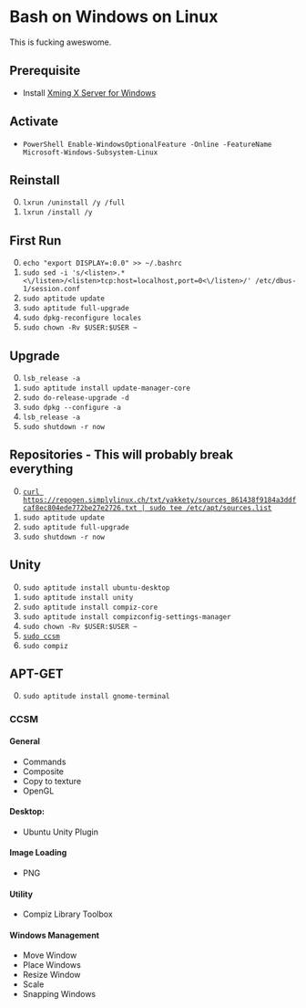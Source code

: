 # Bash on Windows on Linux
This is fucking aweswome.

## Prerequisite
* Install [Xming X Server for Windows](https://sourceforge.net/projects/xming/)

## Activate
* `PowerShell Enable-WindowsOptionalFeature -Online -FeatureName Microsoft-Windows-Subsystem-Linux`

## Reinstall
0. `lxrun /uninstall /y /full`
0. `lxrun /install /y`

## First Run
0. `echo "export DISPLAY=:0.0" >> ~/.bashrc`
0. `sudo sed -i 's/<listen>.*<\/listen>/<listen>tcp:host=localhost,port=0<\/listen>/' /etc/dbus-1/session.conf`
0. `sudo aptitude update`
0. `sudo aptitude full-upgrade`
0. `sudo dpkg-reconfigure locales`
0. `sudo chown -Rv $USER:$USER ~`

## Upgrade
0. `lsb_release -a`
0. `sudo aptitude install update-manager-core`
0. `sudo do-release-upgrade -d`
0. `sudo dpkg --configure -a`
0. `lsb_release -a`
0. `sudo shutdown -r now`

## Repositories - This will probably break everything
0. [`curl https://repogen.simplylinux.ch/txt/yakkety/sources_861438f9184a3ddfcaf8ec804ede772be27e2726.txt | sudo tee /etc/apt/sources.list`](https://repogen.simplylinux.ch/)
0. `sudo aptitude update`
0. `sudo aptitude full-upgrade`
0. `sudo shutdown -r now`

## Unity
0. `sudo aptitude install ubuntu-desktop`
0. `sudo aptitude install unity`
0. `sudo aptitude install compiz-core`
0. `sudo aptitude install compizconfig-settings-manager`
0. `sudo chown -Rv $USER:$USER ~`
0. [`sudo ccsm`](https://github.com/NatoBoram/FirstRun/blob/master/Windows%2010/HowTo/Bash/ReadMe.md#ccsm)
0. `sudo compiz`

## APT-GET
0. `sudo aptitude install gnome-terminal`

### CCSM

#### General
* Commands
* Composite
* Copy to texture
* OpenGL

#### Desktop:
* Ubuntu Unity Plugin

#### Image Loading
* PNG

#### Utility
* Compiz Library Toolbox

#### Windows Management
* Move Window
* Place Windows
* Resize Window
* Scale
* Snapping Windows
